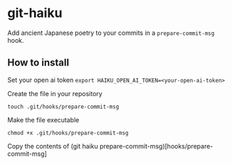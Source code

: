 # git-haiku
 Add ancient Japanese poetry to your commits in a `prepare-commit-msg` hook.

## How to install
Set your open ai token
`export HAIKU_OPEN_AI_TOKEN=<your-open-ai-token>`

Create the file in your repository

`touch .git/hooks/prepare-commit-msg`

Make the file executable

`chmod +x .git/hooks/prepare-commit-msg`

Copy the contents of (git haiku prepare-commit-msg)[hooks/prepare-commit-msg]




